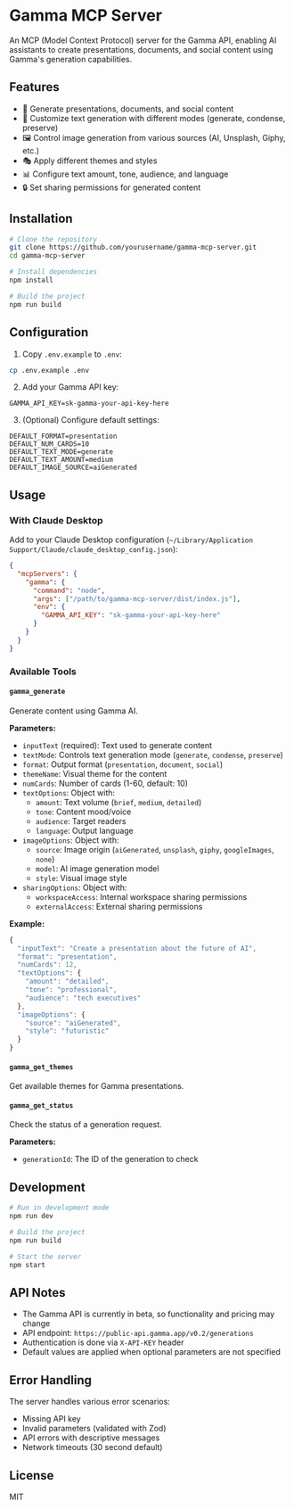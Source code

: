 # Gamma MCP Server

An MCP (Model Context Protocol) server for the Gamma API, enabling AI assistants to create presentations, documents, and social content using Gamma's generation capabilities.

## Features

- 🎨 Generate presentations, documents, and social content
- 🎯 Customize text generation with different modes (generate, condense, preserve)
- 🖼️ Control image generation from various sources (AI, Unsplash, Giphy, etc.)
- 🎭 Apply different themes and styles
- 📊 Configure text amount, tone, audience, and language
- 🔒 Set sharing permissions for generated content

## Installation

```bash
# Clone the repository
git clone https://github.com/yourusername/gamma-mcp-server.git
cd gamma-mcp-server

# Install dependencies
npm install

# Build the project
npm run build
```

## Configuration

1. Copy `.env.example` to `.env`:
```bash
cp .env.example .env
```

2. Add your Gamma API key:
```env
GAMMA_API_KEY=sk-gamma-your-api-key-here
```

3. (Optional) Configure default settings:
```env
DEFAULT_FORMAT=presentation
DEFAULT_NUM_CARDS=10
DEFAULT_TEXT_MODE=generate
DEFAULT_TEXT_AMOUNT=medium
DEFAULT_IMAGE_SOURCE=aiGenerated
```

## Usage

### With Claude Desktop

Add to your Claude Desktop configuration (`~/Library/Application Support/Claude/claude_desktop_config.json`):

```json
{
  "mcpServers": {
    "gamma": {
      "command": "node",
      "args": ["/path/to/gamma-mcp-server/dist/index.js"],
      "env": {
        "GAMMA_API_KEY": "sk-gamma-your-api-key-here"
      }
    }
  }
}
```

### Available Tools

#### `gamma_generate`
Generate content using Gamma AI.

**Parameters:**
- `inputText` (required): Text used to generate content
- `textMode`: Controls text generation mode (`generate`, `condense`, `preserve`)
- `format`: Output format (`presentation`, `document`, `social`)
- `themeName`: Visual theme for the content
- `numCards`: Number of cards (1-60, default: 10)
- `textOptions`: Object with:
  - `amount`: Text volume (`brief`, `medium`, `detailed`)
  - `tone`: Content mood/voice
  - `audience`: Target readers
  - `language`: Output language
- `imageOptions`: Object with:
  - `source`: Image origin (`aiGenerated`, `unsplash`, `giphy`, `googleImages`, `none`)
  - `model`: AI image generation model
  - `style`: Visual image style
- `sharingOptions`: Object with:
  - `workspaceAccess`: Internal workspace sharing permissions
  - `externalAccess`: External sharing permissions

**Example:**
```javascript
{
  "inputText": "Create a presentation about the future of AI",
  "format": "presentation",
  "numCards": 12,
  "textOptions": {
    "amount": "detailed",
    "tone": "professional",
    "audience": "tech executives"
  },
  "imageOptions": {
    "source": "aiGenerated",
    "style": "futuristic"
  }
}
```

#### `gamma_get_themes`
Get available themes for Gamma presentations.

#### `gamma_get_status`
Check the status of a generation request.

**Parameters:**
- `generationId`: The ID of the generation to check

## Development

```bash
# Run in development mode
npm run dev

# Build the project
npm run build

# Start the server
npm start
```

## API Notes

- The Gamma API is currently in beta, so functionality and pricing may change
- API endpoint: `https://public-api.gamma.app/v0.2/generations`
- Authentication is done via `X-API-KEY` header
- Default values are applied when optional parameters are not specified

## Error Handling

The server handles various error scenarios:
- Missing API key
- Invalid parameters (validated with Zod)
- API errors with descriptive messages
- Network timeouts (30 second default)

## License

MIT